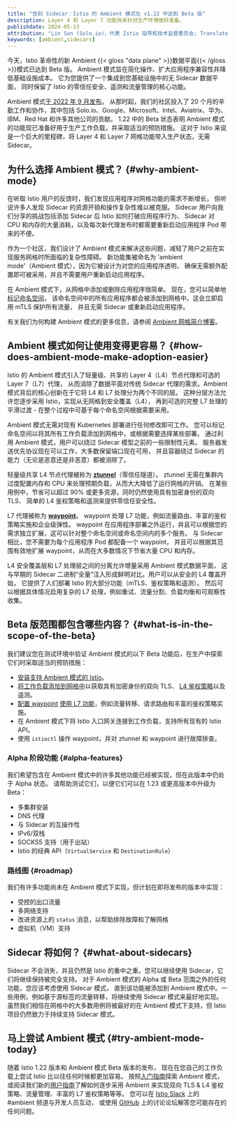 ```yaml
---
title: "告别 Sidecar：Istio 的 Ambient 模式在 v1.22 中达到 Beta 版"
description: Layer 4 和 Layer 7 功能尚未针对生产环境做好准备。
publishdate: 2024-05-13
attribution: "Lin Sun (Solo.io)，代表 Istio 指导和技术监督委员会; Translated by Wilson Wu (DaoCloud)"
keywords: [ambient,sidecars]
---
```


今天，Istio 革命性的新 Ambient {{< gloss "data plane" >}}数据平面{{< /gloss >}}模式已达到 Beta 版。
Ambient 模式旨在简化操作、扩大应用程序兼容性并降低基础设施成本。
它为您提供了一个集成到您基础设施中的无 Sidecar 数据平面，
同时保留了 Istio 的零信任安全、遥测和流量管理的核心功能。

Ambient 模式[于 2022 年 9 月发布](/zh/blog/2022/introducing-ambient-mesh/)。
从那时起，我们的社区投入了 20 个月的辛勤工作和协作，其中包括 Solo.io、Google、Microsoft、Intel、Aviatrix、华为、IBM、Red Hat 和许多其他公司的贡献。
1.22 中的 Beta 状态表明 Ambient 模式的功能现已准备好用于生产工作负载，并采取适当的预防措施。
这对于 Istio 来说是一个巨大的里程碑，将 Layer 4 和 Layer 7 网格功能带入生产状态，无需 Sidecar。

## 为什么选择 Ambient 模式？ {#why-ambient-mode}

在听取 Istio 用户的反馈时，我们发现应用程序对网格功能的需求不断增长，
但听说许多人发现 Sidecar 的资源开销和操作复杂性难以被克服。
Sidecar 用户向我们分享的挑战包括添加 Sidecar 后 Istio 如何打破应用程序行为、
Sidecar 对 CPU 和内存的大量消耗，以及每次新代理发布时都需要重新启动应用程序 Pod 带来的不便。

作为一个社区，我们设计了 Ambient 模式来解决这些问题，减轻了用户之前在实现服务网格时所面临的复杂性障碍。
新功能集被命名为 'ambient mode'（Ambient 模式），因为它被设计为对您的应用程序透明，
确保无需额外配置即可被采用，并且不需要用户重新启动应用程序。

在 Ambient 模式下，从网格中添加或删除应用程序很简单。
现在，您可以简单地[标记命名空间](/zh/docs/ambient/usage/add-workloads/)，
该命名空间中的所有应用程序都会被添加到网格中。这会立即启用 mTLS 保护所有流量，
并且无需 Sidecar 或重新启动应用程序。

有关我们为何构建 Ambient 模式的更多信息，请参阅 [Ambient 网格简介博客](/zh/blog/2022/introducing-ambient-mesh/)。

## Ambient 模式如何让使用变得更容易？ {#how-does-ambient-mode-make-adoption-easier}

Istio 的 Ambient 模式引入了轻量级、共享的 Layer 4（L4）节点代理和可选的 Layer 7（L7）代理，
从而消除了数据平面对传统 Sidecar 代理的需求。Ambient 模式背后的核心创新在于它将 L4 和 L7 处理分为两个不同的层。
这种分层方法允许您逐步采用 Istio，实现从无网格到安全覆盖（L4），
再到可选的完整 L7 处理的平滑过渡 - 在整个过程中可基于每个命名空间根据需要采用。

Ambient 模式无需对现有 Kubernetes 部署进行任何修改即可工作。
您可以标记命名空间以将其所有工作负载添加到网格中，或根据需要选择某些部署。
通过利用 Ambient 模式，用户可以绕过 Sidecar 模型之前的一些限制性元素。
服务器发送优先协议现在可以工作，大多数保留端口现在可用，
并且容器绕过 Sidecar 的能力（无论是恶意还是非恶意）都被消除了。

轻量级共享 L4 节点代理被称为 **[ztunnel](/zh/docs/ambient/overview/#ztunnel)**（零信任隧道）。
ztunnel 无需在集群内过度配置内存和 CPU 来处理预期负载，从而大大降低了运行网格的开销。
在某些用例中，节省可以超过 90% 或更多资源，同时仍然使用具有加密身份的双向 TLS、
简单的 L4 鉴权策略和遥测来提供零信任安全性。

L7 代理被称为 **[waypoint](/zh/docs/ambient/overview/#waypoint-proxies)**。
waypoint 处理 L7 功能，例如流量路由、丰富的鉴权策略实施和企业级弹性。
waypoint 在应用程序部署之外运行，并且可以根据您的需求独立扩展，这可以针对整个命名空间或命名空间内的多个服务。
与 Sidecar 相比，您不需要为每个应用程序 Pod 都配备一个 waypoint，
并且可以根据其范围有效地扩展 waypoint，从而在大多数情况下节省大量 CPU 和内存。

L4 安全覆盖层和 L7 处理层之间的分离允许增量采用 Ambient 模式数据平面，
这与早期的 Sidecar 二进制“全量”注入形成鲜明对比。用户可以从安全的 L4 覆盖开始，
它提供了人们部署 Istio 的大部分功能（mTLS、鉴权策略和遥测）。
然后可以根据具体情况启用复杂的 L7 处理，例如重试、流量分割、负载均衡和可观察性收集。

## Beta 版范围都包含哪些内容？ {#what-is-in-the-scope-of-the-beta}

我们建议您在测试环境中验证 Ambient 模式的以下 Beta 功能后，在生产中探索它们时采取适当的预防措施：

- [安装支持 Ambient 模式的 Istio](/zh/docs/ambient/install/)。
- [将工作负载添加到网格中](/zh/docs/ambient/usage/add-workloads/)以获取具有加密身份的双向 TLS、
  [L4 鉴权策略](/zh/docs/ambient/usage/l4-policy/)以及遥测。
- [配置 waypoint](/zh/docs/ambient/usage/waypoint/)
  [使用 L7 功能](/zh/docs/ambient/usage/l7-features/)，例如流量转移、请求路由和丰富的鉴权策略实施。
- 在 Ambient 模式下将 Istio 入口网关连接到工作负载，支持所有现有的 Istio API。
- 使用 `istioctl` 操作 waypoint，并对 ztunnel 和 waypoint 进行故障排查。

### Alpha 阶段功能 {#alpha-features}

我们希望包含在 Ambient 模式中的许多其他功能已经被实现，但在此版本中仍处于 Alpha 状态。
请帮助测试它们，以便它们可以在 1.23 或更高版本中升级为 Beta：

- 多集群安装
- DNS 代理
- 与 Sidecar 的互操作性
- IPv6/双栈
- SOCKS5 支持（用于出站）
- Istio 的经典 API（`VirtualService` 和 `DestinationRule`）

### 路线图 {#roadmap}

我们有许多功能尚未在 Ambient 模式下实现，但计划在即将发布的版本中实现：

- 受控的出口流量
- 多网络支持
- 改进资源上的 `status` 消息，以帮助排除故障和了解网格
- 虚拟机（VM）支持

## Sidecar 将如何？ {#what-about-sidecars}

Sidecar 不会消失，并且仍然是 Istio 的重中之重。您可以继续使用 Sidecar，它们将继续保持被完全支持。
对于 Ambient 模式的 Alpha 或 Beta 范围之外的任何功能，您应该考虑使用 Sidecar 模式，
直到该功能被添加到 Ambient 模式中。一些用例，例如基于源标签的流量转移，将继续使用 Sidecar 模式来最好地实现。
虽然我们相信在网格中的大多数用例将被最好的在 Ambient 模式下支持，但 Istio 项目仍然致力于持续支持 Sidecar 模式。

## 马上尝试 Ambient 模式 {#try-ambient-mode-today}

随着 Istio 1.22 版本和 Ambient 模式 Beta 版本的发布，
现在在您自己的工作负载上尝试 Istio 比以往任何时候都更加容易。
按照[入门指南](/zh/docs/ambient/getting-started/)探索 Ambient 模式，
或阅读我们新的[用户指南](/zh/docs/ambient/usage/)了解如何逐步采用 Ambient 来实现双向 TLS & L4 鉴权策略、流量管理、丰富的 L7 鉴权策略等等。
您可以在 [Istio Slack](https://slack.istio.io) 上的 #ambient 频道与开发人员互动，
或使用 [GitHub](https://github.com/istio/istio) 上的讨论论坛解答您可能存在的任何问题。
